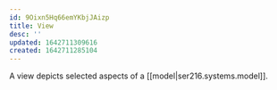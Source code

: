 ```yaml
---
id: 9Oixn5Hq66emYKbjJAizp
title: View
desc: ''
updated: 1642711309616
created: 1642711285104
---
```


A view depicts selected aspects of a [[model|ser216.systems.model]].
